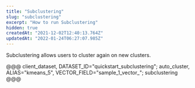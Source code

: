 ```yaml
---
title: "Subclustering"
slug: "subclustering"
excerpt: "How to run Subclustering"
hidden: true
createdAt: "2021-12-02T12:40:13.764Z"
updatedAt: "2022-01-24T06:27:07.985Z"
---
```



Subclustering allows users to cluster again on new clusters.

@@@ client_dataset, DATASET_ID="quickstart_subclustering"; auto_cluster, ALIAS="kmeans_5", VECTOR_FIELD="sample_1_vector_"; subclustering @@@